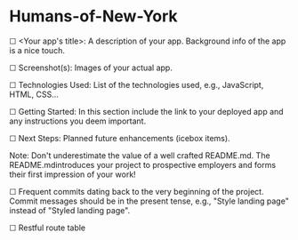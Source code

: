 # Humans-of-New-York

☐ <Your app's title>: A description of your app. Background info of the app is a nice touch.

☐ Screenshot(s): Images of your actual app.

☐ Technologies Used: List of the technologies used, e.g., JavaScript, HTML, CSS...

☐ Getting Started: In this section include the link to your deployed app and any instructions you deem important.

☐ Next Steps: Planned future enhancements (icebox items).

Note: Don't underestimate the value of a well crafted README.md. The README.mdintroduces your project to prospective employers and forms their first impression of your work!

☐ Frequent commits dating back to the very beginning of the project. Commit messages should be in the present tense, e.g., "Style landing page" instead of "Styled landing page".

☐ Restful route table
